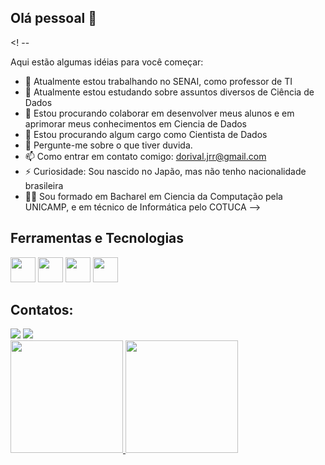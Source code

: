 ## Olá pessoal 👋

<! --

Aqui estão algumas idéias para você começar:

- 🔭 Atualmente estou trabalhando no SENAI, como professor de TI
- 🌱 Atualmente estou estudando sobre assuntos diversos de Ciência de Dados
- 👯 Estou procurando colaborar em desenvolver meus alunos e em aprimorar meus conhecimentos em Ciencia de Dados
- 🤔 Estou procurando algum cargo como Cientista de Dados
- 💬 Pergunte-me sobre o que tiver duvida.
- 📫 Como entrar em contato comigo: dorival.jrr@gmail.com
- ⚡ Curiosidade: Sou nascido no Japão, mas não tenho nacionalidade brasileira
- 👨‍🎓 Sou formado em Bacharel em Ciencia da Computação pela UNICAMP, e em técnico de Informática pelo COTUCA
-->


## Ferramentas e Tecnologias

<img loading="lazy" src="https://cdn.jsdelivr.net/gh/devicons/devicon/icons/git/git-original.svg" width="40" height="40"/> <img src="https://cdn.jsdelivr.net/gh/devicons/devicon@latest/icons/python/python-original.svg"   width="40" height="40"/> <img src="https://cdn.jsdelivr.net/gh/devicons/devicon@latest/icons/java/java-original.svg" width="40" height="40"/> <img src="https://cdn.jsdelivr.net/gh/devicons/devicon@latest/icons/azuresqldatabase/azuresqldatabase-original.svg" width="40" height="40"/>
          
          
          
## Contatos:

<div>
<a href = "mailto:dorival.jrr@gmail.com"><img loading="lazy" src="https://img.shields.io/badge/Gmail-D14836?style=for-the-badge&logo=gmail&logoColor=white" target="_blank"></a>
<a href="https://www.linkedin.com/in/dorival-alves-804558127/" target="_blank"><img loading="lazy" src="https://img.shields.io/badge/-LinkedIn-%230077B5?style=for-the-badge&logo=linkedin&logoColor=white" target="_blank"></a>   
<a href="https://github.com/Dorivis" target="_blank"<img loading="lazy" src="https://cdn.jsdelivr.net/gh/devicons/devicon@latest/icons/github/github-original.svg" target="_blank" /></a>
          
</div>


<div>
<a href="https://github.com/seu-usuário-aqui">
<img loading="lazy" height="180em" src="https://github-readme-stats.vercel.app/api/top-langs/?username=Dorivis&layout=compact&langs_count=7&theme=dracula"/>
<img loading="lazy" height="180em" src="https://github-readme-stats.vercel.app/api?username=Dorivis&show_icons=true&theme=dracula&include_all_commits=true&count_private=true"/>
</div>
